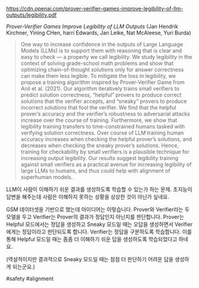 https://cdn.openai.com/prover-verifier-games-improve-legibility-of-llm-outputs/legibility.pdf

*Prover-Verifier Games Improve Legibility of LLM Outputs* (Jan Hendrik Kirchner, Yining CHen, harri Edwards, Jan Leike, Nat McAleese, Yuri Burda)

> One way to increase confidence in the outputs of Large Language Models (LLMs) is to support them with reasoning that is clear and easy to check — a property we call legibility. We study legibility in the context of solving grade-school math problems and show that optimizing chain-of-thought solutions only for answer correctness can make them less legible. To mitigate the loss in legibility, we propose a training algorithm inspired by Prover-Verifier Game from Anil et al. (2021). Our algorithm iteratively trains small verifiers to predict solution correctness, “helpful” provers to produce correct solutions that the verifier accepts, and “sneaky” provers to produce incorrect solutions that fool the verifier. We find that the helpful prover’s accuracy and the verifier’s robustness to adversarial attacks increase over the course of training. Furthermore, we show that legibility training transfers to time-constrained humans tasked with verifying solution correctness. Over course of LLM training human accuracy increases when checking the helpful prover’s solutions, and decreases when checking the sneaky prover’s solutions. Hence, training for checkability by small verifiers is a plausible technique for increasing output legibility. Our results suggest legibility training against small verifiers as a practical avenue for increasing legibility of large LLMs to humans, and thus could help with alignment of superhuman models.

LLM이 사람이 이해하기 쉬운 결과를 생성하도록 학습할 수 있는가 하는 문제. 초지능이 답변을 해주는데 사람은 이해하지 못하는 상황을 상상한 것이 아닌가 싶네요.

GSM 데이터셋을 기반으로 했는데 아이디어는 이렇습니다. Prover와 Verifier라는 두 모델을 두고 Verifier는 Prover의 결과가 정답인지 아닌지를 판단합니다. Prover는 Helpful 모드에서는 정답을 생성하고 Sneaky 모드일 때는 오답을 생성하면서 Verifier에게는 정답이라고 판단되도록 합니다. Verifier는 정답을 구분하도록 학습합니다.  이를 통해 Helpful 모드일 때는 좀좀 더 이해하기 쉬운 답을 생성하도록 학습되었다고 하네요.

(역설적이지만 결과적으로 Sneaky 모드일 때는 점점 더 판단하기 어려운 답을 생성하게 되는군요.)

#safety #alignment 